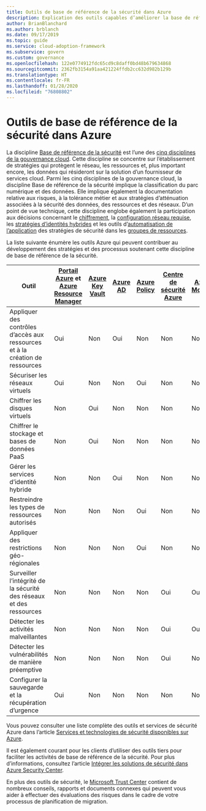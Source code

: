```yaml
---
title: Outils de base de référence de la sécurité dans Azure
description: Explication des outils capables d’améliorer la base de référence de la sécurité dans Azure.
author: BrianBlanchard
ms.author: brblanch
ms.date: 09/17/2019
ms.topic: guide
ms.service: cloud-adoption-framework
ms.subservice: govern
ms.custom: governance
ms.openlocfilehash: 122e0774912fdc65cd9c8daff0bd48b679634868
ms.sourcegitcommit: 2362fb3154a91aa421224ffdb2cc632d982b129b
ms.translationtype: HT
ms.contentlocale: fr-FR
ms.lasthandoff: 01/28/2020
ms.locfileid: "76808802"
---
```

# <a name="security-baseline-tools-in-azure"></a>Outils de base de référence de la sécurité dans Azure

La discipline [Base de référence de la sécurité](./index.md) est l’une des [cinq disciplines de la gouvernance cloud](../governance-disciplines.md). Cette discipline se concentre sur l’établissement de stratégies qui protègent le réseau, les ressources et, plus important encore, les données qui résideront sur la solution d’un fournisseur de services cloud. Parmi les cinq disciplines de la gouvernance cloud, la discipline Base de référence de la sécurité implique la classification du parc numérique et des données. Elle implique également la documentation relative aux risques, à la tolérance métier et aux stratégies d’atténuation associées à la sécurité des données, des ressources et des réseaux. D’un point de vue technique, cette discipline englobe également la participation aux décisions concernant le [chiffrement](../../decision-guides/encryption/index.md), la [configuration réseau requise](../../decision-guides/software-defined-network/index.md), les [stratégies d’identités hybrides](../../decision-guides/identity/index.md) et les outils d’[automatisation de l’application](../../decision-guides/policy-enforcement/index.md) des stratégies de sécurité dans les [groupes de ressources](../../decision-guides/resource-consistency/index.md).

La liste suivante énumère les outils Azure qui peuvent contribuer au développement des stratégies et des processus soutenant cette discipline de base de référence de la sécurité.

| Outil | [Portail Azure](https://azure.microsoft.com/features/azure-portal) et [Azure Resource Manager](https://docs.microsoft.com/azure/azure-resource-manager/resource-group-overview)  | [Azure Key Vault](https://docs.microsoft.com/azure/key-vault)  | [Azure AD](https://docs.microsoft.com/azure/active-directory/fundamentals/active-directory-whatis) | [Azure Policy](https://docs.microsoft.com/azure/governance/policy/overview) | [Centre de sécurité Azure](https://docs.microsoft.com/azure/security-center/security-center-intro) | [Azure Monitor](https://docs.microsoft.com/azure/azure-monitor/overview) |
|------------------------------------------------------------|---------------------------------|-----------------|----------|--------------|-----------------------|---------------|
| Appliquer des contrôles d’accès aux ressources et à la création de ressources   | Oui                             | Non              | Oui      | Non           | Non                    | Non            |
| Sécuriser les réseaux virtuels                                    | Oui                             | Non              | Non       | Oui          | Non                    | Non            |
| Chiffrer les disques virtuels                                     | Non                              | Oui             | Non       | Non           | Non                    | Non            |
| Chiffrer le stockage et bases de données PaaS                         | Non                              | Oui             | Non       | Non           | Non                    | Non            |
| Gérer les services d’identité hybride                            | Non                              | Non              | Oui      | Non           | Non                    | Non            |
| Restreindre les types de ressources autorisés                         | Non                              | Non              | Non       | Oui          | Non                    | Non            |
| Appliquer des restrictions géo-régionales                          | Non                              | Non              | Non       | Oui          | Non                    | Non            |
| Surveiller l’intégrité de la sécurité des réseaux et des ressources          | Non                              | Non              | Non       | Non           | Oui                   | Oui           |
| Détecter les activités malveillantes                                  | Non                              | Non              | Non       | Non           | Oui                   | Oui           |
| Détecter les vulnérabilités de manière préemptive                        | Non                              | Non              | Non       | Non           | Oui                   | Non            |
| Configurer la sauvegarde et la récupération d’urgence                     | Oui                             | Non              | Non       | Non           | Non                    | Non            |

Vous pouvez consulter une liste complète des outils et services de sécurité Azure dans l’article [Services et technologies de sécurité disponibles sur Azure](https://docs.microsoft.com/azure/security/azure-security-services-technologies).

Il est également courant pour les clients d’utiliser des outils tiers pour faciliter les activités de base de référence de la sécurité. Pour plus d’informations, consultez l’article [Intégrer les solutions de sécurité dans Azure Security Center](https://docs.microsoft.com/azure/security-center/security-center-partner-integration).

En plus des outils de sécurité, le [Microsoft Trust Center](https://www.microsoft.com/trustcenter/guidance/risk-assessment) contient de nombreux conseils, rapports et documents connexes qui peuvent vous aider à effectuer des évaluations des risques dans le cadre de votre processus de planification de migration.
